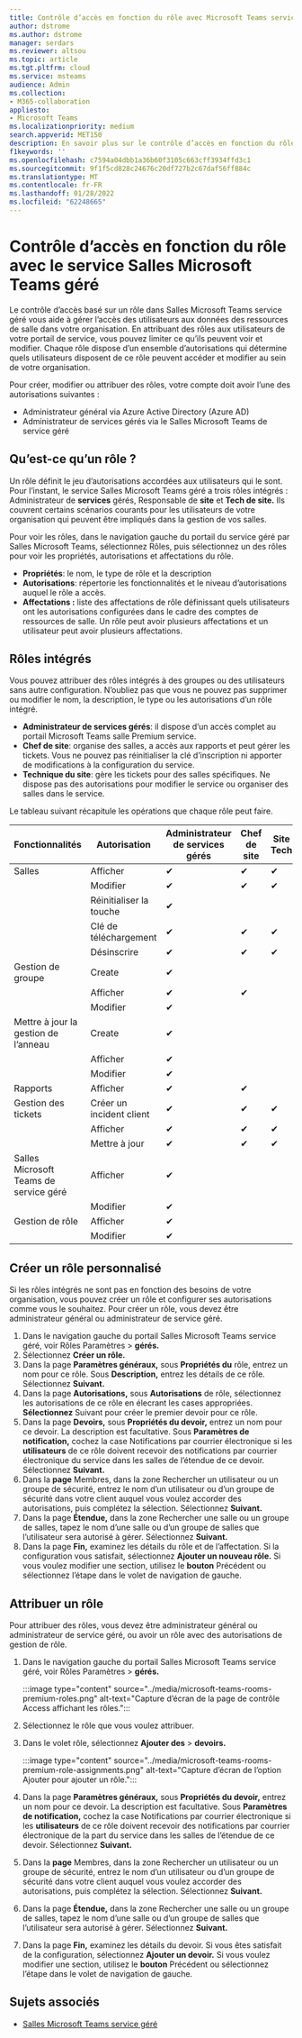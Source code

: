 ```yaml
---
title: Contrôle d’accès en fonction du rôle avec Microsoft Teams service Premium salle
author: dstrome
ms.author: dstrome
manager: serdars
ms.reviewer: altsou
ms.topic: article
ms.tgt.pltfrm: cloud
ms.service: msteams
audience: Admin
ms.collection:
- M365-collaboration
appliesto:
- Microsoft Teams
ms.localizationpriority: medium
search.appverid: MET150
description: En savoir plus sur le contrôle d’accès en fonction du rôle avec Salles Microsoft Teams service géré.
f1keywords: ''
ms.openlocfilehash: c7594a04dbb1a36b60f3105c663cff3934ffd3c1
ms.sourcegitcommit: 9f1f5cd828c24676c20df727b2c67daf56ff884c
ms.translationtype: MT
ms.contentlocale: fr-FR
ms.lasthandoff: 01/28/2022
ms.locfileid: "62248665"
---
```

# <a name="role-based-access-control-with-the-microsoft-teams-rooms-managed-service"></a>Contrôle d’accès en fonction du rôle avec le service Salles Microsoft Teams géré

Le contrôle d’accès basé sur un rôle dans Salles Microsoft Teams service géré vous aide à gérer l’accès des utilisateurs aux données des ressources de salle dans votre organisation. En attribuant des rôles aux utilisateurs de votre portail de service, vous pouvez limiter ce qu’ils peuvent voir et modifier. Chaque rôle dispose d’un ensemble d’autorisations qui détermine quels utilisateurs disposent de ce rôle peuvent accéder et modifier au sein de votre organisation.

Pour créer, modifier ou attribuer des rôles, votre compte doit avoir l’une des autorisations suivantes :

- Administrateur général via Azure Active Directory (Azure AD)
- Administrateur de services gérés via le Salles Microsoft Teams de service géré

## <a name="what-is-a-role"></a>Qu’est-ce qu’un rôle ?

Un rôle définit le jeu d’autorisations accordées aux utilisateurs qui le sont. Pour l’instant, le service Salles Microsoft Teams géré a trois rôles intégrés : Administrateur de **services** gérés, Responsable de **site** et **Tech de site.** Ils couvrent certains scénarios courants pour les utilisateurs de votre organisation qui peuvent être impliqués dans la gestion de vos salles.

Pour voir les rôles, dans le navigation gauche du portail du service géré par Salles Microsoft Teams, sélectionnez Rôles, puis sélectionnez un des rôles pour voir les propriétés, autorisations et affectations du rôle.  

- **Propriétés**: le nom, le type de rôle et la description
- **Autorisations**: répertorie les fonctionnalités et le niveau d’autorisations auquel le rôle a accès.
- **Affectations :** liste des affectations de rôle définissant quels utilisateurs ont les autorisations configurées dans le cadre des comptes de ressources de salle. Un rôle peut avoir plusieurs affectations et un utilisateur peut avoir plusieurs affectations.

## <a name="built-in-roles"></a>Rôles intégrés

Vous pouvez attribuer des rôles intégrés à des groupes ou des utilisateurs sans autre configuration. N’oubliez pas que vous ne pouvez pas supprimer ou modifier le nom, la description, le type ou les autorisations d’un rôle intégré.

- **Administrateur de services gérés**: il dispose d’un accès complet au portail Microsoft Teams salle Premium service.
- **Chef de site**: organise des salles, a accès aux rapports et peut gérer les tickets. Vous ne pouvez pas réinitialiser la clé d’inscription ni apporter de modifications à la configuration du service.  
- **Technique du site**: gère les tickets pour des salles spécifiques. Ne dispose pas des autorisations pour modifier le service ou organiser des salles dans le service.

Le tableau suivant récapitule les opérations que chaque rôle peut faire.

|Fonctionnalités |Autorisation |Administrateur de services gérés  |Chef de site  |Site Tech  |
|---------|---------|---------|---------|---------|
|Salles     |Afficher        |&#10004;           |&#10004;           |&#10004;  |
|    |Modifier         |&#10004;           |&#10004;           |&#10004; |
|    |Réinitialiser la touche         |&#10004;           |         ||
|    |Clé de téléchargement         |&#10004;           |&#10004;          |&#10004; |
|    |Désinscrire         |&#10004;           |&#10004;           |&#10004; |
|Gestion de groupe   |Create         |&#10004;           |           ||
|    |Afficher       |&#10004;          |&#10004;           ||
|    |Modifier         |&#10004;           |           ||
|Mettre à jour la gestion de l’anneau    |Create         |&#10004;           |           ||
|    |Afficher         |&#10004;           |           ||
|    |Modifier         |&#10004;           |           ||
|Rapports   |Afficher        |&#10004;           |&#10004;           ||
|Gestion des tickets   |Créer un incident client         |&#10004;           |&#10004;           |&#10004;  |
|    |Afficher         |&#10004;           |&#10004;           |&#10004;  |
|    |Mettre à jour         |&#10004;           |&#10004;           |&#10004;  |
|Salles Microsoft Teams de service géré    |Afficher         |&#10004;           |         ||
|    |Modifier        |&#10004;           |         ||
|Gestion de rôle    |Afficher         |&#10004;           |         ||
|    |Modifier         |&#10004;           |         ||

## <a name="create-a-custom-role"></a>Créer un rôle personnalisé

Si les rôles intégrés ne sont pas en fonction des besoins de votre organisation, vous pouvez créer un rôle et configurer ses autorisations comme vous le souhaitez. Pour créer un rôle, vous devez être administrateur général ou administrateur de service géré. 

1. Dans le navigation gauche du portail Salles Microsoft Teams service géré, voir Rôles Paramètres  >  **gérés.**
2. Sélectionnez **Créer un rôle.**
3. Dans la page **Paramètres généraux,** sous **Propriétés du** rôle, entrez un nom pour ce rôle. Sous **Description,** entrez les détails de ce rôle. Sélectionnez **Suivant.**
4. Dans la page **Autorisations,** sous **Autorisations** de rôle, sélectionnez les autorisations de ce rôle en élecrant les cases appropriées. **Sélectionnez** Suivant pour créer le premier devoir pour ce rôle.
5. Dans la page **Devoirs,** sous **Propriétés du devoir,** entrez un nom pour ce devoir. La description est facultative. Sous **Paramètres de notification,** cochez la case Notifications par courrier électronique si les  **utilisateurs** de ce rôle doivent recevoir des notifications par courrier électronique du service dans les salles de l’étendue de ce devoir. Sélectionnez **Suivant.**
6. Dans la **page** Membres, dans la zone Rechercher un utilisateur ou un groupe de sécurité, entrez le nom d’un utilisateur ou d’un groupe de sécurité dans votre client auquel vous voulez accorder des autorisations, puis complétez la sélection.  Sélectionnez **Suivant.** 
7. Dans la page **Étendue,** dans la zone Rechercher une salle ou un groupe de salles, tapez le nom d’une salle ou d’un groupe de salles que l’utilisateur sera autorisé à gérer.  Sélectionnez **Suivant.**
8. Dans la page **Fin,** examinez les détails du rôle et de l’affectation. Si la configuration vous satisfait, sélectionnez **Ajouter un nouveau rôle.** Si vous voulez modifier une section, utilisez le **bouton** Précédent ou sélectionnez l’étape dans le volet de navigation de gauche.  

## <a name="assign-a-role"></a>Attribuer un rôle

Pour attribuer des rôles, vous devez être administrateur général ou administrateur de service géré, ou avoir un rôle avec des autorisations de gestion de rôle.

1. Dans le navigation gauche du portail Salles Microsoft Teams service géré, voir Rôles Paramètres  >  **gérés.**

    :::image type="content" source="../media/microsoft-teams-rooms-premium-roles.png" alt-text="Capture d’écran de la page de contrôle Access affichant les rôles.":::

2. Sélectionnez le rôle que vous voulez attribuer.
3. Dans le volet rôle, sélectionnez **Ajouter des**  >  **devoirs.**

    :::image type="content" source="../media/microsoft-teams-rooms-premium-role-assignments.png" alt-text="Capture d’écran de l’option Ajouter pour ajouter un rôle.":::

4. Dans la page **Paramètres généraux,** sous **Propriétés du devoir,** entrez un nom pour ce devoir. La description est facultative. Sous  **Paramètres de notification,** cochez la case Notifications par courrier électronique si les **utilisateurs** de ce rôle doivent recevoir des notifications par courrier électronique de la part du service dans les salles de l’étendue de ce devoir. Sélectionnez **Suivant.** 
5. Dans la **page** Membres, dans la zone Rechercher un utilisateur ou un groupe de sécurité, entrez le nom d’un utilisateur ou d’un groupe de sécurité dans votre client auquel vous voulez accorder des autorisations, puis complétez la sélection.  Sélectionnez **Suivant.** 
6. Dans la page **Étendue,** dans la zone Rechercher une salle ou un groupe de salles, tapez le nom d’une salle ou d’un groupe de salles que l’utilisateur sera autorisé à gérer.  Sélectionnez **Suivant.**
7. Dans la page **Fin,** examinez les détails du devoir. Si vous êtes satisfait de la configuration, sélectionnez **Ajouter un devoir.** Si vous voulez modifier une section, utilisez le **bouton** Précédent ou sélectionnez l’étape dans le volet de navigation de gauche.  

## <a name="related-topics"></a>Sujets associés

- [Salles Microsoft Teams service géré](microsoft-teams-rooms-premium.md)
